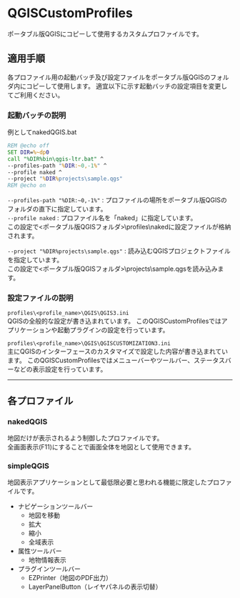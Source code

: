 # QGISCustomProfiles

ポータブル版QGISにコピーして使用するカスタムプロファイルです。

## 適用手順
各プロファイル用の起動バッチ及び設定ファイルをポータブル版QGISのフォルダ内にコピーして使用します。
適宜以下に示す起動バッチの設定項目を変更してご利用ください。

### 起動バッチの説明
例としてnakedQGIS.bat  
```bat
REM @echo off
SET DIR=%~dp0
call "%DIR%bin\qgis-ltr.bat" ^
--profiles-path "%DIR:~0,-1%" ^
--profile naked ^
--project "%DIR%projects\sample.qgs"
REM @echo on
```

`--profiles-path "%DIR:~0,-1%"` : プロファイルの場所をポータブル版QGISのフォルダの直下に指定しています。  
`--profile naked` : プロファイル名を「naked」に指定しています。  
この設定で<ポータブル版QGISフォルダ>\profiles\nakedに設定ファイルが格納されます。

`--project "%DIR%projects\sample.qgs"` : 読み込むQGISプロジェクトファイルを指定しています。   
この設定で<ポータブル版QGISフォルダ>\projects\sample.qgsを読み込みます。  


### 設定ファイルの説明
`profiles\<profile_name>\QGIS\QGIS3.ini`  
QGISの全般的な設定が書き込まれています。
このQGISCustomProfilesではアプリケーションや起動プラグインの設定を行っています。

`profiles\<profile_name>\QGIS\QGISCUSTOMIZATION3.ini`  
主にQGISのインターフェースのカスタマイズで設定した内容が書き込まれています。
このQGISCustomProfilesではメニューバーやツールバー、ステータスバーなどの表示設定を行っています。

---

## 各プロファイル

### nakedQGIS

地図だけが表示されるよう制御したプロファイルです。  
全画面表示(F11)にすることで画面全体を地図として使用できます。


### simpleQGIS

地図表示アプリケーションとして最低限必要と思われる機能に限定したプロファイルです。
* ナビゲーションツールバー
  * 地図を移動
  * 拡大
  * 縮小
  * 全域表示
* 属性ツールバー
  * 地物情報表示
* プラグインツールバー
  * EZPrinter（地図のPDF出力）
  * LayerPanelButton（レイヤパネルの表示切替）

